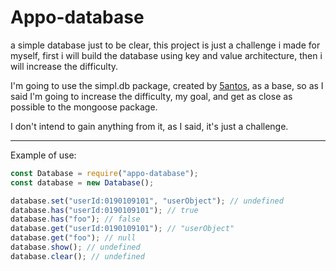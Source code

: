 # Appo-database
a simple database just to be clear, this project is just a challenge i made for myself, first i will build the database using key and value architecture, then i will increase the difficulty.

I'm going to use the simpl.db package, created by [5antos](https://github.com/5antos), as a base, so as I said I'm going to increase the difficulty, my goal, and get as close as possible to the mongoose package.

I don't intend to gain anything from it, as I said, it's just a challenge.

---

Example of use:
```js
const Database = require("appo-database");
const database = new Database();

database.set("userId:0190109101", "userObject"); // undefined
database.has("userId:0190109101"); // true
database.has("foo"); // false
database.get("userId:0190109101"); // "userObject"
database.get("foo"); // null
database.show(); // undefined
database.clear(); // undefined

```